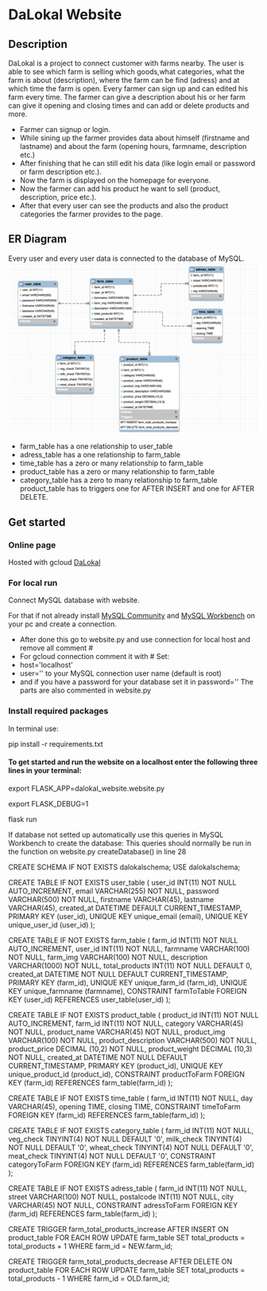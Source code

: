 # DaLokal Website

## Description

DaLokal is a project to connect customer with farms nearby. The user is able to see which farm is selling which goods,what categories, what the farm is about (description), where the farm can be find (adress) and at which time the farm is open.
Every farmer can sign up and can edited his farm every time. The farmer can give a description about his or her farm can give it opening and closing times and can add or delete products and more. 

* Farmer can signup or login. 
* While sining up the farmer provides data about himself (firstname and lastname) and about the farm (opening hours, farmname, description etc.) 
* After finishing that he can still edit his data (like login email or password or farm description etc.). 
* Now the farm is displayed on the homepage for everyone. 
* Now the farmer can add his product he want to sell (product, description, price etc.). 
* After that every user can see the products and also the product categories the farmer provides to the page.

## ER Diagram

Every user and every user data is connected to the database of MySQL.
![](images/ERD.png)
* farm_table has a one relationship to user_table
* adress_table has a one relationship to farm_table
* time_table has a zero or many relationship to farm_table
* product_table has a zero or many relationship to farm_table
* category_table has a zero to many relationship to farm_table
product_table has to triggers one for AFTER INSERT and one for AFTER DELETE.

## Get started

### Online page

Hosted with gcloud
[DaLokal](https://dalokal-website.ey.r.appspot.com/?)

### For local run

Connect MySQL database with website.

For that if not already install [MySQL Community](https://www.mysql.com/products/community/) and [MySQL Workbench](https://www.mysql.com/products/workbench/) on your pc and create a connection.

- After done this go to website.py and use connection for local host and remove all comment #
- For gcloud connection comment it with #
Set:
- host='localhost'
- user='' to your MySQL connection user name (default is root)
- and if you have a password for your database set it in password=''
The parts are also commented in website.py

### Install required packages

In terminal use:

pip install -r requirements.txt

#### To get started and run the website on a localhost enter the following three lines in your terminal:

export FLASK_APP=dalokal_website.website.py

export FLASK_DEBUG=1

flask run

If database not setted up automatically use this queries in MySQL Workbench to create the database:
This queries should normally be run in the function on website.py createDatabase() in line 28

CREATE SCHEMA IF NOT EXISTS dalokalschema;
USE dalokalschema;

CREATE TABLE IF NOT EXISTS user_table (
    user_id INT(11) NOT NULL AUTO_INCREMENT,
    email VARCHAR(255) NOT NULL,
    password VARCHAR(500) NOT NULL,
    firstname VARCHAR(45),
    lastname VARCHAR(45),
    created_at DATETIME DEFAULT CURRENT_TIMESTAMP,
    PRIMARY KEY (user_id),
    UNIQUE KEY unique_email (email),
    UNIQUE KEY unique_user_id (user_id)
);

CREATE TABLE IF NOT EXISTS farm_table (
    farm_id INT(11) NOT NULL AUTO_INCREMENT,
    user_id INT(11) NOT NULL,
    farmname VARCHAR(100) NOT NULL,
    farm_img VARCHAR(100) NOT NULL,
    description VARCHAR(1000) NOT NULL,
    total_products INT(11) NOT NULL DEFAULT 0,
    created_at DATETIME NOT NULL DEFAULT CURRENT_TIMESTAMP,
    PRIMARY KEY (farm_id),
    UNIQUE KEY unique_farm_id (farm_id),
    UNIQUE KEY unique_farmname (farmname),
    CONSTRAINT farmToTable FOREIGN KEY (user_id)
    REFERENCES user_table(user_id)
);

CREATE TABLE IF NOT EXISTS product_table (
    product_id INT(11) NOT NULL AUTO_INCREMENT,
    farm_id INT(11) NOT NULL,
    category VARCHAR(45) NOT NULL,
    product_name VARCHAR(45) NOT NULL,
    product_img VARCHAR(100) NOT NULL,
    product_description VARCHAR(500) NOT NULL,
    product_price DECIMAL (10,2) NOT NULL,
    product_weight DECIMAL (10,3) NOT NULL,
    created_at DATETIME NOT NULL DEFAULT CURRENT_TIMESTAMP,
    PRIMARY KEY (product_id),
    UNIQUE KEY unique_product_id (product_id),
    CONSTRAINT productToFarm FOREIGN KEY (farm_id)
    REFERENCES farm_table(farm_id)
);

CREATE TABLE IF NOT EXISTS time_table (
    farm_id INT(11) NOT NULL,
    day VARCHAR(45),
    opening TIME,
    closing TIME,
    CONSTRAINT timeToFarm FOREIGN KEY (farm_id)
    REFERENCES farm_table(farm_id)
);

CREATE TABLE IF NOT EXISTS category_table (
    farm_id INT(11) NOT NULL,
    veg_check TINYINT(4) NOT NULL DEFAULT '0',
    milk_check TINYINT(4) NOT NULL DEFAULT '0',
    wheat_check TINYINT(4) NOT NULL DEFAULT '0',
    meat_check TINYINT(4) NOT NULL DEFAULT '0',
    CONSTRAINT categoryToFarm FOREIGN KEY (farm_id)
    REFERENCES farm_table(farm_id)
);

CREATE TABLE IF NOT EXISTS adress_table (
    farm_id INT(11) NOT NULL,
    street VARCHAR(100) NOT NULL,
    postalcode INT(11) NOT NULL,
    city VARCHAR(45) NOT NULL,
    CONSTRAINT adressToFarm FOREIGN KEY (farm_id)
    REFERENCES farm_table(farm_id)
);

CREATE TRIGGER farm_total_products_increase
AFTER INSERT ON product_table
FOR EACH ROW
	UPDATE farm_table
		SET total_products = total_products + 1
	WHERE farm_id = NEW.farm_id;
    
CREATE TRIGGER farm_total_products_decrease
AFTER DELETE ON product_table
FOR EACH ROW
	UPDATE farm_table
		SET total_products = total_products - 1
	WHERE farm_id = OLD.farm_id;